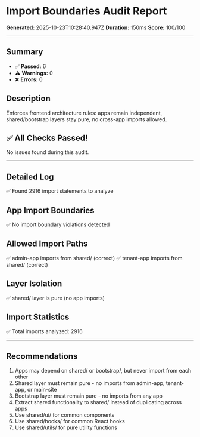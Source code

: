 # Import Boundaries Audit Report

**Generated:** 2025-10-23T10:28:40.947Z
**Duration:** 150ms
**Score:** 100/100

---

## Summary

- ✅ **Passed:** 6
- ⚠️  **Warnings:** 0
- ❌ **Errors:** 0

## Description

Enforces frontend architecture rules: apps remain independent, shared/bootstrap layers stay pure, no cross-app imports allowed.

## ✅ All Checks Passed!

No issues found during this audit.

---

## Detailed Log

✅ Found 2916 import statements to analyze

## App Import Boundaries

✅ No import boundary violations detected

## Allowed Import Paths

✅ admin-app imports from shared/ (correct)
✅ tenant-app imports from shared/ (correct)

## Layer Isolation

✅ shared/ layer is pure (no app imports)

## Import Statistics

✅ Total imports analyzed: 2916

---

## Recommendations

1. Apps may depend on shared/ or bootstrap/, but never import from each other
2. Shared layer must remain pure - no imports from admin-app, tenant-app, or main-site
3. Bootstrap layer must remain pure - no imports from any app
4. Extract shared functionality to shared/ instead of duplicating across apps
5. Use shared/ui/ for common components
6. Use shared/hooks/ for common React hooks
7. Use shared/utils/ for pure utility functions
